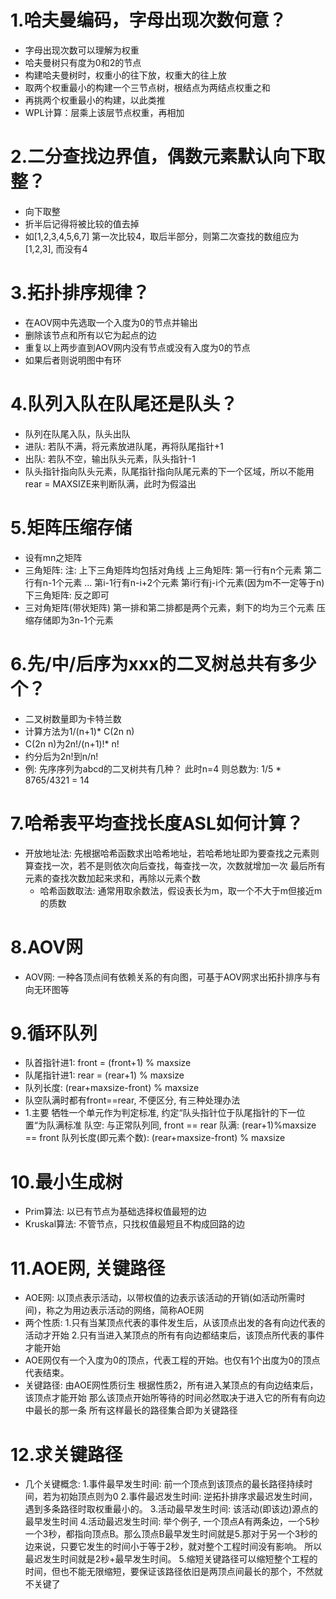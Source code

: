 # 1.哈夫曼编码，字母出现次数何意？
- 字母出现次数可以理解为权重
- 哈夫曼树只有度为0和2的节点
- 构建哈夫曼树时，权重小的往下放，权重大的往上放
- 取两个权重最小的构建一个三节点树，根结点为两结点权重之和
- 再挑两个权重最小的构建，以此类推
- WPL计算：层乘上该层节点权重，再相加

# 2.二分查找边界值，偶数元素默认向下取整？
- 向下取整
- 折半后记得将被比较的值去掉
- 如[1,2,3,4,5,6,7]
	第一次比较4，取后半部分，则第二次查找的数组应为[1,2,3], 而没有4

# 3.拓扑排序规律？
- 在AOV网中先选取一个入度为0的节点并输出
- 删除该节点和所有以它为起点的边
- 重复以上两步直到AOV网内没有节点或没有入度为0的节点
- 如果后者则说明图中有环

# 4.队列入队在队尾还是队头？
- 队列在队尾入队，队头出队
- 进队: 若队不满，将元素放进队尾，再将队尾指针+1
- 出队: 若队不空，输出队头元素，队头指针-1
- 队头指针指向队头元素，队尾指针指向队尾元素的下一个区域，所以不能用rear = MAXSIZE来判断队满，此时为假溢出

# 5.矩阵压缩存储
- 设有mn之矩阵
- 三角矩阵:
	注: 上下三角矩阵均包括对角线
	上三角矩阵: 第一行有n个元素
			  第二行有n-1个元素
			  ...
			  第i-1行有n-i+2个元素
			  第i行有j-i个元素(因为m不一定等于n)
	下三角矩阵: 反之即可
- 三对角矩阵(带状矩阵)
	第一排和第二排都是两个元素，剩下的均为三个元素
	压缩存储即为3n-1个元素


# 6.先/中/后序为xxx的二叉树总共有多少个？
- 二叉树数量即为卡特兰数
- 计算方法为1/(n+1)* C(2n n)
- C(2n n)为2n!/(n+1)!* n!
- 约分后为2n!到n/n!
- 例: 先序序列为abcd的二叉树共有几种？
	此时n=4
	则总数为: 1/5 * 8765/4321 = 14 

# 7.哈希表平均查找长度ASL如何计算？
- 开放地址法: 先根据哈希函数求出哈希地址，若哈希地址即为要查找之元素则算查找一次，若不是则依次向后查找，每查找一次，次数就增加一次
			最后所有元素的查找次数加起来求和，再除以元素个数
	- 哈希函数取法: 通常用取余数法，假设表长为m，取一个不大于m但接近m的质数

# 8.AOV网
- AOV网: 一种各顶点间有依赖关系的有向图，可基于AOV网求出拓扑排序与有向无环图等

# 9.循环队列
- 队首指针进1: front = (front+1) % maxsize
- 队尾指针进1: rear = (rear+1) % maxsize
- 队列长度: (rear+maxsize-front) % maxsize
- 队空队满时都有front==rear, 不便区分, 有三种处理办法
- 1.主要 牺牲一个单元作为判定标准, 约定“队头指针位于队尾指针的下一位置“为队满标准
	队空: 与正常队列同, front == rear
	队满: (rear+1)%maxsize == front
	队列长度(即元素个数): (rear+maxsize-front) % maxsize

# 10.最小生成树
- Prim算法: 以已有节点为基础选择权值最短的边
- Kruskal算法: 不管节点，只找权值最短且不构成回路的边

# 11.AOE网, 关键路径
- AOE网: 以顶点表示活动，以带权值的边表示该活动的开销(如活动所需时间)，称之为用边表示活动的网络，简称AOE网
- 两个性质:
	1.只有当某顶点代表的事件发生后，从该顶点出发的各有向边代表的活动才开始
	2.只有当进入某顶点的所有有向边都结束后，该顶点所代表的事件才能开始
- AOE网仅有一个入度为0的顶点，代表工程的开始。也仅有1个出度为0的顶点代表结束。
- 关键路径: 由AOE网性质衍生
	根据性质2，所有进入某顶点的有向边结束后，该顶点才能开始
	那么该顶点开始所等待的时间必然取决于进入它的所有有向边中最长的那一条
	所有这样最长的路径集合即为关键路径

# 12.求关键路径
- 几个关键概念:
	1.事件最早发生时间: 前一个顶点到该顶点的最长路径持续时间，若为初始顶点则为0
	2.事件最迟发生时间: 逆拓扑排序求最迟发生时间，遇到多条路径时取权重最小的。
	3.活动最早发生时间: 该活动(即该边)源点的最早发生时间
	4.活动最迟发生时间: 举个例子, 一个顶点A有两条边，一个5秒一个3秒，都指向顶点B。那么顶点B最早发生时间就是5.那对于另一个3秒的边来说，只要它发生的时间小于等于2秒，就对整个工程时间没有影响。
						所以最迟发生时间就是2秒+最早发生时间。
	5.缩短关键路径可以缩短整个工程的时间，但也不能无限缩短，要保证该路径依旧是两顶点间最长的那个，不然就不关键了


